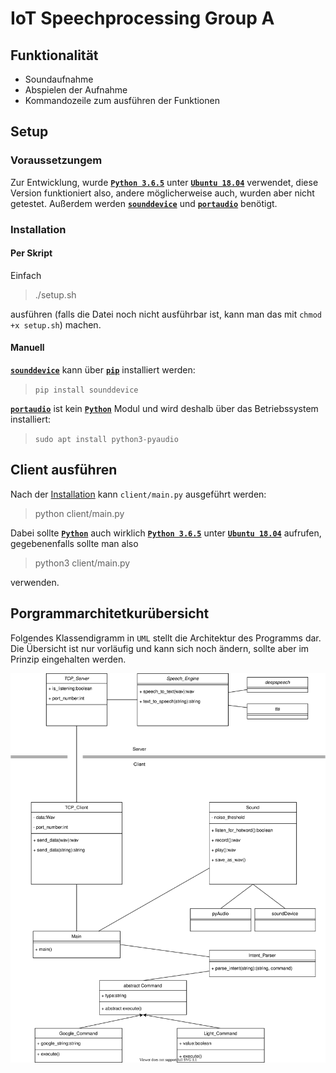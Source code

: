 # IoT Speechprocessing Group A

## Funktionalität

- Soundaufnahme
- Abspielen der Aufnahme
- Kommandozeile zum ausführen der Funktionen


## Setup

### Voraussetzungem

Zur Entwicklung, wurde __[`Python 3.6.5`](https://www.python.org/)__ unter __[`Ubuntu 18.04`](http://releases.ubuntu.com/18.04/)__ verwendet, diese Version funktioniert also, andere möglicherweise auch, wurden aber nicht getestet.
Außerdem werden __[`sounddevice`](https://python-sounddevice.readthedocs.io/en/0.3.15/)__ und __[`portaudio`](http://www.portaudio.com/)__ benötigt.

### <a id="installation"></a> Installation


#### Per Skript

Einfach 

> ./setup.sh

ausführen (falls die Datei noch nicht ausführbar ist, kann man das mit `chmod +x setup.sh`) machen.

#### Manuell

__[`sounddevice`](https://python-sounddevice.readthedocs.io/en/0.3.15/)__ kann über __[`pip`](https://pypi.org/project/pip/)__ installiert werden:

> `pip install sounddevice`

__[`portaudio`](http://www.portaudio.com/)__ ist kein __[`Python`](https://www.python.org/)__ Modul und wird deshalb über das Betriebssystem installiert:

> `sudo apt install python3-pyaudio`

## Client ausführen

Nach der [Installation](#installation) kann `client/main.py` ausgeführt werden:

> python client/main.py

Dabei sollte __[`Python`](https://www.python.org/)__ auch wirklich __[`Python 3.6.5`](https://www.python.org/)__ unter __[`Ubuntu 18.04`](http://releases.ubuntu.com/18.04/)__ aufrufen, gegebenenfalls sollte man also

> python3 client/main.py

verwenden.

## Porgrammarchitetkurübersicht

Folgendes Klassendigramm in `UML` stellt die Architektur des Programms dar. Die Übersicht ist nur vorläufig und kann sich noch ändern, sollte aber im Prinzip eingehalten werden.

<img src="Overview.svg" alt="UML-Diagramm der Programmarchitektur" title="UML-Diagramm der Programmarchitektur">